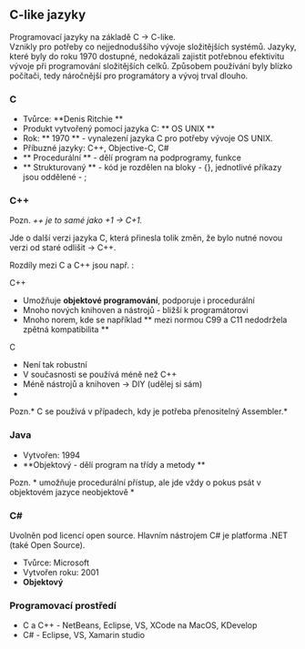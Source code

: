 <h2> C-like jazyky </h2>

Programovací jazyky na základě C -> C-like.  
 Vznikly pro potřeby co nejjednoduššího vývoje složitějších systémů. Jazyky, které byly do roku 1970 dostupné, nedokázali zajistit potřebnou efektivitu vývoje při programování složitějších celků. Způsobem používání byly blízko počítači, tedy náročnější pro programátory a vývoj trval dlouho. 

<h3> C </h3>

*   Tvůrce: **Denis Ritchie **
*   Produkt vytvořený pomocí jazyka C: ** OS UNIX **
*   Rok: ** 1970 ** - vynalezení jazyka C pro potřeby vývoje OS UNIX.
*   Příbuzné jazyky: C++, Objective-C, C# 
*   ** Procedurální ** - dělí program na podprogramy, funkce 
*   ** Strukturovaný ** - kód je rozdělen na bloky - {}, jednotlivé příkazy jsou oddělené - ; 
<h3> C++ </h3>

Pozn.<i> ++ je to samé jako +1 -> C+1.</i>

Jde o další verzi jazyka C, která přinesla tolik změn, že bylo nutné novou verzi od staré odlišit -> C++.

Rozdíly mezi C a C++ jsou např. :

C++

*   Umožňuje **objektové programování**, podporuje i procedurální 
*   Mnoho nových knihoven a nástrojů - bližší k programátorovi
*   Mnoho norem, kde se například ** mezi normou C99 a C11 nedodržela zpětná kompatibilita **

C

*   Není tak robustní 
*   V současnosti se používá méně než C++ 
*   Méně nástrojů a knihoven -> DIY (udělej si sám) 
*     

Pozn.* C se používá v případech, kdy je potřeba přenositelný Assembler.*

<h3> Java </h3>

*   Vytvořen: 1994 
*   **Objektový - dělí program na třídy a metody **

 Pozn. * umožňuje procedurální přístup, ale jde vždy o pokus psát v objektovém jazyce neobjektově * 
<h3> C# </h3>

Uvolněn pod licencí open source. Hlavním nástrojem C# je platforma .NET (také Open Source).

*   Tvůrce: Microsoft 
*   Vytvořen roku: 2001 
*   **Objektový** 

### Programovací prostředí

*   C a C++ - NetBeans, Eclipse, VS, XCode na MacOS, KDevelop 
*   C# - Eclipse, VS, Xamarin studio 